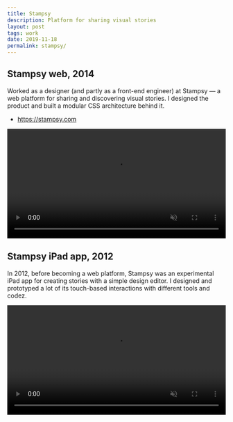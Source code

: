 ```yaml
---
title: Stampsy
description: Platform for sharing visual stories
layout: post
tags: work
date: 2019-11-18
permalink: stampsy/
---
```


## Stampsy web, 2014

Worked as a designer (and partly as a front-end engineer) at Stampsy — a web
platform for sharing and discovering visual stories. I designed the product and
built a modular CSS architecture behind it.

- <https://stampsy.com>

<video controls autoplay loop muted width="100%">
  <source src="/img/about/stampsy-web.mp4" />
</video>

## Stampsy iPad app, 2012

In 2012, before becoming a web platform, Stampsy was an experimental iPad app
for creating stories with a simple design editor. I designed and prototyped a
lot of its touch-based interactions with different tools and codez.

<video controls autoplay loop muted width="100%">
  <source src='/img/about/stampsy-ipad.mp4' />
</video>
